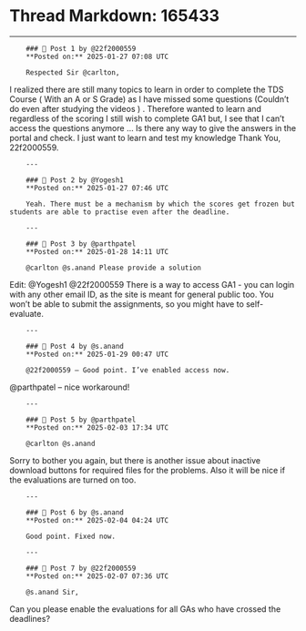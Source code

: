 # Thread Markdown: 165433

---

        ### 💬 Post 1 by @22f2000559  
        **Posted on:** 2025-01-27 07:08 UTC  

        Respected Sir @carlton,
I realized there are still many topics to learn in order to complete the TDS Course ( With an A or S Grade) as I have missed some questions (Couldn’t do even after studying the videos ) .
Therefore wanted to learn and regardless of the scoring I still wish to complete GA1 but, I see that I can’t access the questions  anymore …
Is there any way to give the answers in the portal and check. I just want to learn and test my knowledge
Thank You,
22f2000559.

        ---

        ### 💬 Post 2 by @Yogesh1  
        **Posted on:** 2025-01-27 07:46 UTC  

        Yeah. There must be a mechanism by which the scores get frozen but students are able to practise even after the deadline.

        ---

        ### 💬 Post 3 by @parthpatel  
        **Posted on:** 2025-01-28 14:11 UTC  

        @carlton @s.anand Please provide a solution
Edit: @Yogesh1 @22f2000559 There is a way to access GA1 - you can login with any other email ID, as the site is meant for general public too. You won’t be able to submit the assignments, so you might have to self-evaluate.

        ---

        ### 💬 Post 4 by @s.anand  
        **Posted on:** 2025-01-29 00:47 UTC  

        @22f2000559 – Good point. I’ve enabled access now.
@parthpatel – nice workaround!

        ---

        ### 💬 Post 5 by @parthpatel  
        **Posted on:** 2025-02-03 17:34 UTC  

        @carlton @s.anand
Sorry to bother you again, but there is another issue about inactive download buttons for required files for the problems. Also it will be nice if the evaluations are turned on too.

        ---

        ### 💬 Post 6 by @s.anand  
        **Posted on:** 2025-02-04 04:24 UTC  

        Good point. Fixed now.

        ---

        ### 💬 Post 7 by @22f2000559  
        **Posted on:** 2025-02-07 07:36 UTC  

        @s.anand Sir,
Can you please enable the evaluations for all GAs who have crossed the deadlines?

        